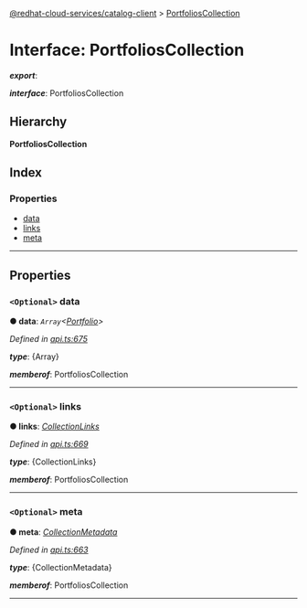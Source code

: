 [@redhat-cloud-services/catalog-client](../README.md) > [PortfoliosCollection](../interfaces/portfolioscollection.md)

# Interface: PortfoliosCollection

*__export__*: 

*__interface__*: PortfoliosCollection

## Hierarchy

**PortfoliosCollection**

## Index

### Properties

* [data](portfolioscollection.md#data)
* [links](portfolioscollection.md#links)
* [meta](portfolioscollection.md#meta)

---

## Properties

<a id="data"></a>

### `<Optional>` data

**● data**: *`Array`<[Portfolio](portfolio.md)>*

*Defined in [api.ts:675](https://github.com/RedHatInsights/javascript-clients/blob/master/packages/catalog/api.ts#L675)*

*__type__*: {Array}

*__memberof__*: PortfoliosCollection

___
<a id="links"></a>

### `<Optional>` links

**● links**: *[CollectionLinks](collectionlinks.md)*

*Defined in [api.ts:669](https://github.com/RedHatInsights/javascript-clients/blob/master/packages/catalog/api.ts#L669)*

*__type__*: {CollectionLinks}

*__memberof__*: PortfoliosCollection

___
<a id="meta"></a>

### `<Optional>` meta

**● meta**: *[CollectionMetadata](collectionmetadata.md)*

*Defined in [api.ts:663](https://github.com/RedHatInsights/javascript-clients/blob/master/packages/catalog/api.ts#L663)*

*__type__*: {CollectionMetadata}

*__memberof__*: PortfoliosCollection

___

